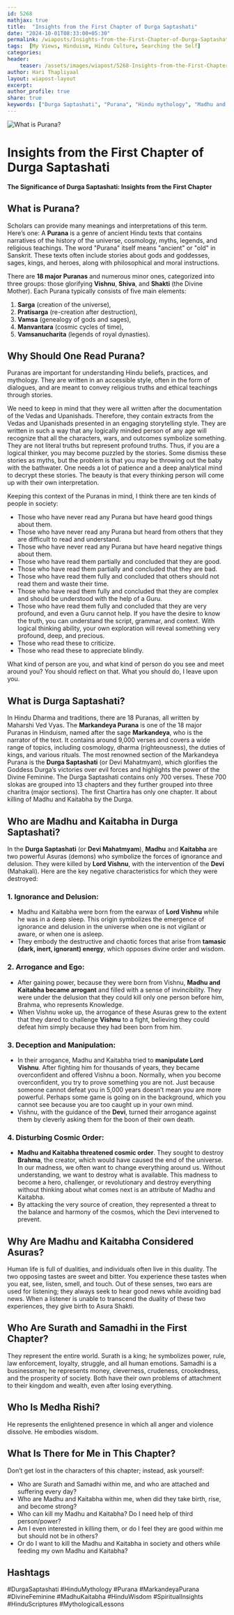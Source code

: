 ```yaml
---        
id: 5268 
mathjax: true        
title:  "Insights from the First Chapter of Durga Saptashati"        
date: "2024-10-01T08:33:00+05:30"        
permalink: /wiaposts/Insights-from-the-First-Chapter-of-Durga-Saptashati
tags:  [My Views, Hinduism, Hindu Culture, Searching the Self]         
categories:        
header:        
    teaser: /assets/images/wiapost/5268-Insights-from-the-First-Chapter-of-Durga-Saptashati.jpg        
author: Hari Thapliyaal        
layout: wiapost-layout        
excerpt:        
author_profile: true        
share: true
keywords: ["Durga Saptashati", "Purana", "Hindu mythology", "Madhu and Kaitabha", "Divine Feminine", "Markandeya Purana", "Lessons from Durga Saptashati", "Ignorance and delusion in Hindu texts", "Significance of Puranas", "Teachings from Hindu scriptures"]    
--- 
```


![What is Purana?](/assets/images/wiapost/5268-Insights-from-the-First-Chapter-of-Durga-Saptashati.jpg)
  
# Insights from the First Chapter of Durga Saptashati   
      
**The Significance of Durga Saptashati: Insights from the First Chapter**  
   
## What is Purana?   

Scholars can provide many meanings and interpretations of this term. Here’s one: A **Purana** is a genre of ancient Hindu texts that contains narratives of the history of the universe, cosmology, myths, legends, and religious teachings. The word "Purana" itself means "ancient" or "old" in Sanskrit. These texts often include stories about gods and goddesses, sages, kings, and heroes, along with philosophical and moral instructions.

There are **18 major Puranas** and numerous minor ones, categorized into three groups: those glorifying **Vishnu**, **Shiva**, and **Shakti** (the Divine Mother). Each Purana typically consists of five main elements:
1. **Sarga** (creation of the universe),
2. **Pratisarga** (re-creation after destruction),
3. **Vamsa** (genealogy of gods and sages),
4. **Manvantara** (cosmic cycles of time),
5. **Vamsanucharita** (legends of royal dynasties).

## Why Should One Read Purana?
Puranas are important for understanding Hindu beliefs, practices, and mythology. They are written in an accessible style, often in the form of dialogues, and are meant to convey religious truths and ethical teachings through stories.

We need to keep in mind that they were all written after the documentation of the Vedas and Upanishads. Therefore, they contain extracts from the Vedas and Upanishads presented in an engaging storytelling style. They are written in such a way that any logically minded person of any age will recognize that all the characters, wars, and outcomes symbolize something. They are not literal truths but represent profound truths. Thus, if you are a logical thinker, you may become puzzled by the stories. Some dismiss these stories as myths, but the problem is that you may be throwing out the baby with the bathwater. One needs a lot of patience and a deep analytical mind to decrypt these stories. The beauty is that every thinking person will come up with their own interpretation.

Keeping this context of the Puranas in mind, I think there are ten kinds of people in society:
- Those who have never read any Purana but have heard good things about them.
- Those who have never read any Purana but heard from others that they are difficult to read and understand.
- Those who have never read any Purana but have heard negative things about them.
- Those who have read them partially and concluded that they are good.
- Those who have read them partially and concluded that they are bad.
- Those who have read them fully and concluded that others should not read them and waste their time.
- Those who have read them fully and concluded that they are complex and should be understood with the help of a Guru.
- Those who have read them fully and concluded that they are very profound, and even a Guru cannot help. If you have the desire to know the truth, you can understand the script, grammar, and context. With logical thinking ability, your own exploration will reveal something very profound, deep, and precious.
- Those who read these to criticize.
- Those who read these to appreciate blindly.

What kind of person are you, and what kind of person do you see and meet around you? You should reflect on that. What you should do, I leave upon you.

## What is Durga Saptashati?
In Hindu Dharma and traditions, there are 18 Puranas, all written by Maharshi Ved Vyas. The **Markandeya Purana** is one of the 18 major Puranas in Hinduism, named after the sage **Markandeya**, who is the narrator of the text. It contains around 9,000 verses and covers a wide range of topics, including cosmology, dharma (righteousness), the duties of kings, and various rituals. The most renowned section of the Markandeya Purana is the **Durga Saptashati** (or Devi Mahatmyam), which glorifies the Goddess Durga’s victories over evil forces and highlights the power of the Divine Feminine. The Durga Saptashati contains only 700 verses.
These 700 slokas are grouped into 13 chapters and they further grouped into three charitra (major sections). The first Chartira has only one chapter. It about killing of Madhu and Kaitabha by the Durga.

## Who are Madhu and Kaitabha in Durga Saptashati?
In the **Durga Saptashati** (or **Devi Mahatmyam**), **Madhu** and **Kaitabha** are two powerful Asuras (demons) who symbolize the forces of ignorance and delusion. They were killed by **Lord Vishnu**, with the intervention of the **Devi** (Mahakali). Here are the key negative characteristics for which they were destroyed:

### 1. **Ignorance and Delusion**:
- Madhu and Kaitabha were born from the earwax of **Lord Vishnu** while he was in a deep sleep. This origin symbolizes the emergence of ignorance and delusion in the universe when one is not vigilant or aware, or when one is asleep.
- They embody the destructive and chaotic forces that arise from **tamasic (dark, inert, ignorant) energy**, which opposes divine order and wisdom.

### 2. **Arrogance and Ego**:
- After gaining power, because they were born from Vishnu, **Madhu and Kaitabha became arrogant** and filled with a sense of invincibility. They were under the delusion that they could kill only one person before him, Brahma, who represents Knowledge.
- When Vishnu woke up, the arrogance of these Asuras grew to the extent that they dared to challenge **Vishnu** to a fight, believing they could defeat him simply because they had been born from him.

### 3. **Deception and Manipulation**:
- In their arrogance, Madhu and Kaitabha tried to **manipulate Lord Vishnu**. After fighting him for thousands of years, they became overconfident and offered Vishnu a boon. Normally, when you become overconfident, you try to prove something you are not. Just because someone cannot defeat you in 5,000 years doesn’t mean you are more powerful. Perhaps some game is going on in the background, which you cannot see because you are too caught up in your own mind.
- Vishnu, with the guidance of the **Devi**, turned their arrogance against them by cleverly asking them for the boon of their own death.

### 4. **Disturbing Cosmic Order**:
- **Madhu and Kaitabha threatened cosmic order**. They sought to destroy **Brahma**, the creator, which would have caused the end of the universe. In our madness, we often want to change everything around us. Without understanding, we want to destroy what is available. This madness to become a hero, challenger, or revolutionary and destroy everything without thinking about what comes next is an attribute of Madhu and Kaitabha.
- By attacking the very source of creation, they represented a threat to the balance and harmony of the cosmos, which the Devi intervened to prevent.

## Why Are Madhu and Kaitabha Considered Asuras?
Human life is full of dualities, and individuals often live in this duality. The two opposing tastes are sweet and bitter. You experience these tastes when you eat, see, listen, smell, and touch. Out of these senses, two ears are used for listening; they always seek to hear good news while avoiding bad news. When a listener is unable to transcend the duality of these two experiences, they give birth to Asura Shakti.

## Who Are Surath and Samadhi in the First Chapter?
They represent the entire world. Surath is a king; he symbolizes power, rule, law enforcement, loyalty, struggle, and all human emotions. Samadhi is a businessman; he represents money, cleverness, crudeness, crookedness, and the prosperity of society. Both have their own problems of attachment to their kingdom and wealth, even after losing everything.

## Who Is Medha Rishi?
He represents the enlightened presence in which all anger and violence dissolve. He embodies wisdom.

## What Is There for Me in This Chapter?
Don’t get lost in the characters of this chapter; instead, ask yourself:
- Who are Surath and Samadhi within me, and who are attached and suffering every day?
- Who are Madhu and Kaitabha within me, when did they take birth, rise, and become strong?
- Who can kill my Madhu and Kaitabha? Do I need help of third person/power?
- Am I even interested in killing them, or do I feel they are good within me but should not be in others?
- Or do I want to kill the Madhu and Kaitabha in society and others while feeding my own Madhu and Kaitabha?

## Hashtags
#DurgaSaptashati
#HinduMythology
#Purana
#MarkandeyaPurana
#DivineFeminine
#MadhuKaitabha
#HinduWisdom
#SpiritualInsights
#HinduScriptures
#MythologicalLessons

